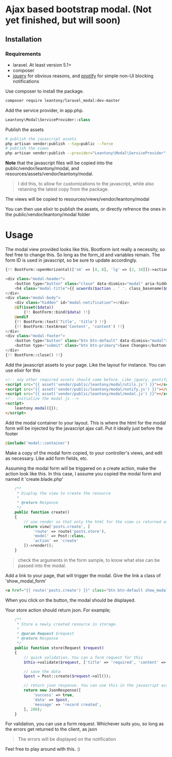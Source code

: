 # Ajax based bootstrap modal. (Not yet finished, but will soon)

## Installation
### Requirements
+ laravel. At least version 5.1+
+ composer
+ [jquery](http://code.jquery.com/jquery.js) for obvious reasons, and [pnotify](http://sciactive.com/pnotify/) for simple non-UI blocking notifications

Use composer to install the package.
```bash
composer require leantony/laravel_modal:dev-master
```

Add the service provider, in app.php.
```php
Leantony\Modal\ServiceProvider::class
```
Publish the assets
```bash
# publish the javascript assets
php artisan vendor:publish --tag=public --force
# publish the views
php artisan vendor:publish --provider="Leantony\Modal\ServiceProvider"
```
**Note** that the javascript files will be copied into the public/vendor/leantony/modal, and resources/assets/vendor/leantony/modal.
> I did this, to allow for customizations to the javascript, while also retaining the latest copy from the package.

The views will be copied to resources/views/vendor/leantony/modal

You can then use elixir to publish the assets, or directly refrence the ones in the public/vendor/leantony/modal folder

# Usage
The modal view provided looks like this. Bootform isnt really a necessity, so feel free to change this. So long as the form_id and variables remain. The form ID is used in javascript, so be sure to update accordingly.
```php
{!! BootForm::openHorizontal(['sm' => [4, 8], 'lg' => [2, 10]])->action($route)->class('form-horizontal')->id('modal_form')->method(isset($method) ? $method : 'POST') !!}

<div class="modal-header">
    <button type="button" class="close" data-dismiss="modal" aria-hidden="true">&times;</button>
    <h4 class="modal-title">{{ ucwords($action . ' '. class_basename($model)) }}</h4>
</div>
<div class="modal-body">
    <div class="hidden" id="modal-notification"></div>
    @if(isset($data))
        {!! BootForm::bind($data) !!}
    @endif
    {!! BootForm::text('Title', 'title') !!}
    {!! BootForm::textArea('Content', 'content') !!}
</div>
<div class="modal-footer">
    <button type="button" class="btn btn-default" data-dismiss="modal">Close</button>
    <button type="submit" class="btn btn-primary">Save Changes</button>
</div>
{!! BootForm::close() !!}
```

Add the javascript assets to your page. Like the layout for instance. You can use elixir for this
```html
<!-- any other required assets should come before. Like jquery, pnotify -->
<script src="{{ asset('vendor/public/leantony/modal/utils.js') }}"></script>
<script src="{{ asset('vendor/public/leantony/modal/notify.js') }}"></script>
<script src="{{ asset('vendor/public/leantony/modal/modal.js') }}"></script>
<!-- initialize the modal js -->
<script>
    leantony.modal({});
</script>
```
Add the modal container to your layout. This is where the html for the modal form will be injected by the javascript ajax call. Put it ideally just before the footer
```php
@include('modal::container')
```
Make a copy of the modal form copied, to your controller's views, and edit as necessary. Like add form fields, etc.

Assuming the modal form will be triggered on a create action, make the action look like this. In this case, I assume you copied the modal form and named it 'create.blade.php'
```php
    /**
     * Display the view to create the resource
     *
     * @return Response
     */
    public function create()
    {
        // use render so that only the html for the view is returned as opposed to the layout within which it is in
        return view('posts.create', [
            'route' => route('posts.store'),
            'model' => Post::class,
            'action' => 'create'
        ])->render();
    }
```
> check the arguments in the form sample, to know what else can be passed into the modal.

Add a link to your page, that will trigger the modal. Give the link a class of 'show_modal_form'
```html
<a href="{{ route('posts.create') }}" class="btn btn-default show_modal_form">Create</a>
```
When you click on the button, the modal should be displayed.

Your store action should return json. For example;
```php
    /**
     * Store a newly created resource in storage.
     *
     * @param Request $request
     * @return Response
     */
    public function store(Request $request)
    {
        // quick validation. You can a form request for this
        $this->validate($request, ['title' => 'required', 'content' => 'required|between:5,1000']);

        // save the data
        $post = Post::create($request->all());

        // return json response. You can use this in the javascript accordingly. By default, a notification message is displayed
        return new JsonResponse([
            'success' => true,
            'data' => $post,
            'message' => 'record created',
        ], 200);
    }
```
For validation, you can use a form request. Whichever suits you, so long as the errors get returned to the client, as json
> The errors will be displayed on the notification

Feel free to play around with this. :)